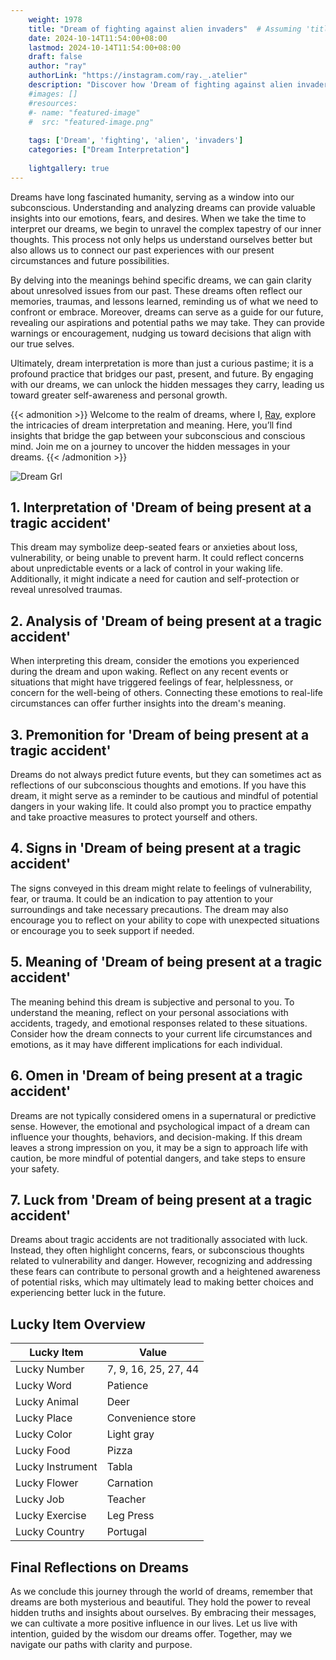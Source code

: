 ```yaml
---
    weight: 1978
    title: "Dream of fighting against alien invaders"  # Assuming 'title' column exists
    date: 2024-10-14T11:54:00+08:00
    lastmod: 2024-10-14T11:54:00+08:00
    draft: false
    author: "ray"
    authorLink: "https://instagram.com/ray._.atelier"
    description: "Discover how 'Dream of fighting against alien invaders' can interpret your future and uncover its significant meanings in your life."
    #images: []
    #resources:
    #- name: "featured-image"
    #  src: "featured-image.png"
    
    tags: ['Dream', 'fighting', 'alien', 'invaders']
    categories: ["Dream Interpretation"]
    
    lightgallery: true
---
```

    
Dreams have long fascinated humanity, serving as a window into our subconscious. Understanding and analyzing dreams can provide valuable insights into our emotions, fears, and desires. When we take the time to interpret our dreams, we begin to unravel the complex tapestry of our inner thoughts. This process not only helps us understand ourselves better but also allows us to connect our past experiences with our present circumstances and future possibilities.

By delving into the meanings behind specific dreams, we can gain clarity about unresolved issues from our past. These dreams often reflect our memories, traumas, and lessons learned, reminding us of what we need to confront or embrace. Moreover, dreams can serve as a guide for our future, revealing our aspirations and potential paths we may take. They can provide warnings or encouragement, nudging us toward decisions that align with our true selves.

Ultimately, dream interpretation is more than just a curious pastime; it is a profound practice that bridges our past, present, and future. By engaging with our dreams, we can unlock the hidden messages they carry, leading us toward greater self-awareness and personal growth.

{{< admonition >}}
Welcome to the realm of dreams, where I, [Ray](https://instagram.com/ray._.atelier), explore the intricacies of dream interpretation and meaning. Here, you’ll find insights that bridge the gap between your subconscious and conscious mind. Join me on a journey to uncover the hidden messages in your dreams.
{{< /admonition >}}

![Dream Grl](https://cdn.pixabay.com/photo/2017/11/02/03/35/gothic-2910057_1280.jpg "Dream Grl")

## 1. Interpretation of 'Dream of being present at a tragic accident'

This dream may symbolize deep-seated fears or anxieties about loss, vulnerability, or being unable to prevent harm. It could reflect concerns about unpredictable events or a lack of control in your waking life. Additionally, it might indicate a need for caution and self-protection or reveal unresolved traumas.

## 2. Analysis of 'Dream of being present at a tragic accident'

When interpreting this dream, consider the emotions you experienced during the dream and upon waking. Reflect on any recent events or situations that might have triggered feelings of fear, helplessness, or concern for the well-being of others. Connecting these emotions to real-life circumstances can offer further insights into the dream's meaning.

## 3. Premonition for 'Dream of being present at a tragic accident'

Dreams do not always predict future events, but they can sometimes act as reflections of our subconscious thoughts and emotions. If you have this dream, it might serve as a reminder to be cautious and mindful of potential dangers in your waking life. It could also prompt you to practice empathy and take proactive measures to protect yourself and others.

## 4. Signs in 'Dream of being present at a tragic accident'

The signs conveyed in this dream might relate to feelings of vulnerability, fear, or trauma. It could be an indication to pay attention to your surroundings and take necessary precautions. The dream may also encourage you to reflect on your ability to cope with unexpected situations or encourage you to seek support if needed.

## 5. Meaning of 'Dream of being present at a tragic accident'

The meaning behind this dream is subjective and personal to you. To understand the meaning, reflect on your personal associations with accidents, tragedy, and emotional responses related to these situations. Consider how the dream connects to your current life circumstances and emotions, as it may have different implications for each individual.

## 6. Omen in 'Dream of being present at a tragic accident'

Dreams are not typically considered omens in a supernatural or predictive sense. However, the emotional and psychological impact of a dream can influence your thoughts, behaviors, and decision-making. If this dream leaves a strong impression on you, it may be a sign to approach life with caution, be more mindful of potential dangers, and take steps to ensure your safety.

## 7. Luck from 'Dream of being present at a tragic accident'

Dreams about tragic accidents are not traditionally associated with luck. Instead, they often highlight concerns, fears, or subconscious thoughts related to vulnerability and danger. However, recognizing and addressing these fears can contribute to personal growth and a heightened awareness of potential risks, which may ultimately lead to making better choices and experiencing better luck in the future.

## Lucky Item Overview
| Lucky Item          | Value              |
|---------------|--------------------|
| Lucky Number        | 7, 9, 16, 25, 27, 44  |
| Lucky Word          | Patience |
| Lucky Animal        | Deer |
| Lucky Place         | Convenience store     |
| Lucky Color         | Light gray     |
| Lucky Food          | Pizza      |
| Lucky Instrument    | Tabla |
| Lucky Flower        | Carnation    |
| Lucky Job           | Teacher       |
| Lucky Exercise      | Leg Press  |
| Lucky Country       | Portugal    |


##  Final Reflections on Dreams

As we conclude this journey through the world of dreams, remember that dreams are both mysterious and beautiful. They hold the power to reveal hidden truths and insights about ourselves. By embracing their messages, we can cultivate a more positive influence in our lives. Let us live with intention, guided by the wisdom our dreams offer. Together, may we navigate our paths with clarity and purpose.
